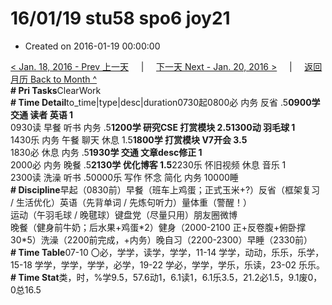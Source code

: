 # 16/01/19 stu58 spo6 joy21

* Created on 2016-01-19 00:00:00

[&lt; Jan. 18, 2016 - Prev 上一天](d18.md)     \|     [下一天 Next - Jan. 20, 2016 &gt;](d20.md)     \|     [返回月历 Back to Month ^](index.md)   
**\# Pri Tasks**ClearWork  
**\# Time Detail**to\_time\|type\|desc\|duration0730起0800必 内务 反省 .5**0900学 交通 读者 英语 1**  
0930读 早餐 听书 内务 .5**1200学 研究CSE 打赏模块 2.51300动 羽毛球 1**  
1430乐 内务 午餐 聊天 休息 1.5**1800学 打赏模块 V7开会 3.5**  
1830必 休息 内务 .5**1930学 交通 文章desc修正 1**  
2000必 内务 晚餐 .5**2130学 优化博客 1.5**2230乐 怀旧视频 休息 音乐 1  
2300读 洗澡 听书 .50000乐 写作 怀念 简化 内务 10000睡  
**\# Discipline**早起（0830前）早餐（班车上鸡蛋；正式玉米+?）反省（框架复习 / 生活优化）英语（先背单词 / 先炼句听力）量体重（警醒！）  
运动（午羽毛球 / 晚毽球）键盘党（尽量只用）朋友圈微博  
晚餐（健身前牛奶；后水果+鸡蛋\*2）健身（2000-2100 正+反卷腹+俯卧撑 30\*5）洗澡（2200前完成，+内务）晚自习（2200-2300）早睡（2330前）  
**\# Time Table**07-10 〇必，学学，读学，学学，11-14 学学，动动，乐乐，乐学，15-18 学学，学学，学学，必学，19-22 学必，学学，学乐，乐读，23-02 乐乐。  
**\# Time Stat**类，时，%学9.5，57.6动1，6.1读1，6.1乐3.5，21.2必1.5，9.1废0，0总16.5

